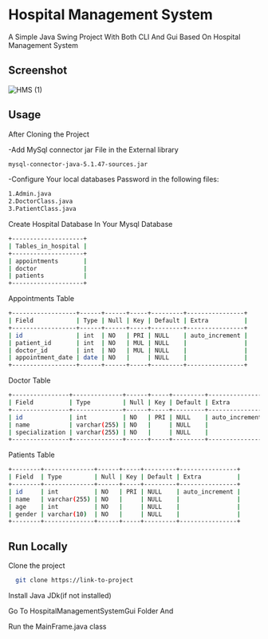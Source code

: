 
# Hospital Management System

A Simple Java Swing Project With Both CLI And Gui Based On Hospital Management System




## Screenshot

![HMS (1)](https://github.com/user-attachments/assets/be1f3899-be45-4133-87bf-82f8b03df37f)

## Usage

After Cloning the Project 

-Add MySql connector jar File in the External library 
```bash
mysql-connector-java-5.1.47-sources.jar
```
-Configure Your local databases Password in the following files:

```bash
1.Admin.java
2.DoctorClass.java
3.PatientClass.java
```  
Create Hospital Database In Your Mysql Database
```bash
+--------------------+
| Tables_in_hospital |
+--------------------+
| appointments       |
| doctor             |
| patients           |
+--------------------+
```
Appointments Table
```bash
+------------------+------+------+-----+---------+----------------+
| Field            | Type | Null | Key | Default | Extra          |
+------------------+------+------+-----+---------+----------------+
| id               | int  | NO   | PRI | NULL    | auto_increment |
| patient_id       | int  | NO   | MUL | NULL    |                |
| doctor_id        | int  | NO   | MUL | NULL    |                |
| appointment_date | date | NO   |     | NULL    |                |
+------------------+------+------+-----+---------+----------------+
```
Doctor Table
```bash
+----------------+--------------+------+-----+---------+----------------+
| Field          | Type         | Null | Key | Default | Extra          |
+----------------+--------------+------+-----+---------+----------------+
| id             | int          | NO   | PRI | NULL    | auto_increment |
| name           | varchar(255) | NO   |     | NULL    |                |
| specialization | varchar(255) | NO   |     | NULL    |                |
+----------------+--------------+------+-----+---------+----------------+
```
Patients Table
```bash
+--------+--------------+------+-----+---------+----------------+
| Field  | Type         | Null | Key | Default | Extra          |
+--------+--------------+------+-----+---------+----------------+
| id     | int          | NO   | PRI | NULL    | auto_increment |
| name   | varchar(255) | NO   |     | NULL    |                |
| age    | int          | NO   |     | NULL    |                |
| gender | varchar(10)  | NO   |     | NULL    |                |
+--------+--------------+------+-----+---------+----------------+
```


## Run Locally

Clone the project

```bash
  git clone https://link-to-project
```
Install Java JDk(if not installed)

Go To HospitalManagementSystemGui Folder And 
                 
Run the MainFrame.java class 


